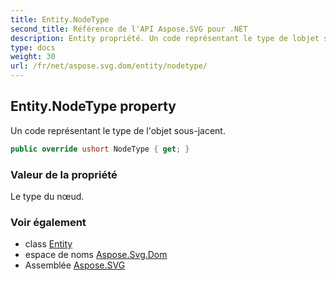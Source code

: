 ```yaml
---
title: Entity.NodeType
second_title: Référence de l'API Aspose.SVG pour .NET
description: Entity propriété. Un code représentant le type de lobjet sousjacent.
type: docs
weight: 30
url: /fr/net/aspose.svg.dom/entity/nodetype/
---
```

## Entity.NodeType property

Un code représentant le type de l'objet sous-jacent.

```csharp
public override ushort NodeType { get; }
```

### Valeur de la propriété

Le type du nœud.

### Voir également

* class [Entity](../)
* espace de noms [Aspose.Svg.Dom](../../entity/)
* Assemblée [Aspose.SVG](../../../)


